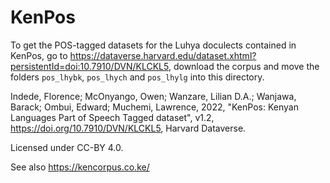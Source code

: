 # KenPos

To get the POS-tagged datasets for the Luhya doculects contained in KenPos, go to https://dataverse.harvard.edu/dataset.xhtml?persistentId=doi:10.7910/DVN/KLCKL5, download the corpus and move the folders `pos_lhybk`, `pos_lhych` and `pos_lhylg` into this directory. 

Indede, Florence; McOnyango, Owen; Wanzare, Lilian D.A.; Wanjawa, Barack; Ombui, Edward; Muchemi, Lawrence, 2022, "KenPos: Kenyan Languages Part of Speech Tagged dataset", v1.2, https://doi.org/10.7910/DVN/KLCKL5, Harvard Dataverse.

Licensed under CC-BY 4.0.

See also https://kencorpus.co.ke/
